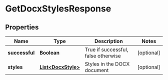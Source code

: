 
# GetDocxStylesResponse

## Properties
Name | Type | Description | Notes
------------ | ------------- | ------------- | -------------
**successful** | **Boolean** | True if successful, false otherwise |  [optional]
**styles** | [**List&lt;DocxStyle&gt;**](DocxStyle.md) | Styles in the DOCX document |  [optional]



